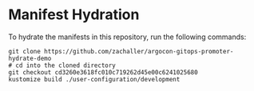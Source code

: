 # Manifest Hydration

To hydrate the manifests in this repository, run the following commands:

```shell
git clone https://github.com/zachaller/argocon-gitops-promoter-hydrate-demo
# cd into the cloned directory
git checkout cd3260e3618fc010c719262d45e00c6241025680
kustomize build ./user-configuration/development
```
